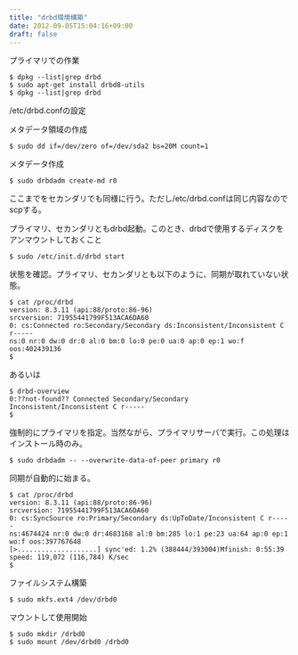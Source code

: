```yaml
---
title: "drbd環境構築"
date: 2012-09-05T15:04:16+09:00
draft: false
---
```

プライマリでの作業
```
$ dpkg --list|grep drbd
$ sudo apt-get install drbd8-utils
$ dpkg --list|grep drbd
```
/etc/drbd.confの設定

メタデータ領域の作成
```
$ sudo dd if=/dev/zero of=/dev/sda2 bs=20M count=1
```
メタデータ作成
```
$ sudo drbdadm create-md r0
```
ここまでをセカンダリでも同様に行う。ただし/etc/drbd.confは同じ内容なのでscpする。

プライマリ、セカンダリともdrbd起動。このとき、drbdで使用するディスクをアンマウントしておくこと
```
$ sudo /etc/init.d/drbd start
```
状態を確認。プライマリ、セカンダリとも以下のように、同期が取れていない状態。
```
$ cat /proc/drbd
version: 8.3.11 (api:88/proto:86-96)
srcversion: 71955441799F513ACA6DA60 
0: cs:Connected ro:Secondary/Secondary ds:Inconsistent/Inconsistent C r-----
ns:0 nr:0 dw:0 dr:0 al:0 bm:0 lo:0 pe:0 ua:0 ap:0 ep:1 wo:f oos:402439136
$ 
```
あるいは
```
$ drbd-overview
0:??not-found?? Connected Secondary/Secondary Inconsistent/Inconsistent C r----- 
$ 
```
強制的にプライマリを指定。当然ながら、プライマリサーバで実行。この処理はインストール時のみ。
```
$ sudo drbdadm -- --overwrite-data-of-peer primary r0
```
同期が自動的に始まる。
```
$ cat /proc/drbd
version: 8.3.11 (api:88/proto:86-96)
srcversion: 71955441799F513ACA6DA60 
0: cs:SyncSource ro:Primary/Secondary ds:UpToDate/Inconsistent C r-----
ns:4674424 nr:0 dw:0 dr:4683168 al:0 bm:285 lo:1 pe:23 ua:64 ap:0 ep:1 wo:f oos:397767648
[>....................] sync'ed: 1.2% (388444/393004)Mfinish: 0:55:39 speed: 119,072 (116,784) K/sec
$
```
ファイルシステム構築
```
$ sudo mkfs.ext4 /dev/drbd0
```
マウントして使用開始
```
$ sudo mkdir /drbd0
$ sudo mount /dev/drbd0 /drbd0
```
